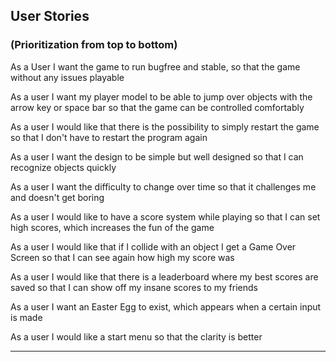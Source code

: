 ## User Stories

### (Prioritization from top to bottom)

As a User I want the game to run bugfree and stable, so that the game without any issues playable

As a user I want my player model to be able to jump over objects with the arrow key or space bar so that the game can be controlled comfortably

As a user I would like that there is the possibility to simply restart the game so that I don't have to restart the program again

As a user I want the design to be simple but well designed so that I can recognize objects quickly

As a user I want the difficulty to change over time so that it challenges me and doesn't get boring

As a user I would like to have a score system while playing so that I can set high scores, which increases the fun of the game

As a user I would like that if I collide with an object I get a Game Over Screen so that I can see again how high my score was

As a user I would like that there is a leaderboard where my best scores are saved so that I can show off my insane scores to my friends

As a user I want an Easter Egg to exist, which appears when a certain input is made

As a user I would like a start menu so that the clarity is better


---



